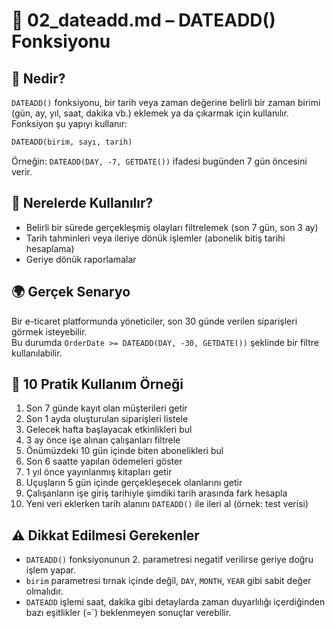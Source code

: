 # 📘 02_dateadd.md – DATEADD() Fonksiyonu

## 🧠 Nedir?

`DATEADD()` fonksiyonu, bir tarih veya zaman değerine belirli bir zaman birimi (gün, ay, yıl, saat, dakika vb.) eklemek ya da çıkarmak için kullanılır. Fonksiyon şu yapıyı kullanır:

```sql
DATEADD(birim, sayı, tarih)
```

Örneğin: `DATEADD(DAY, -7, GETDATE())` ifadesi bugünden 7 gün öncesini verir.

## 🎯 Nerelerde Kullanılır?

- Belirli bir sürede gerçekleşmiş olayları filtrelemek (son 7 gün, son 3 ay)
- Tarih tahminleri veya ileriye dönük işlemler (abonelik bitiş tarihi hesaplama)
- Geriye dönük raporlamalar

## 🌍 Gerçek Senaryo

Bir e-ticaret platformunda yöneticiler, son 30 günde verilen siparişleri görmek isteyebilir.  
Bu durumda `OrderDate >= DATEADD(DAY, -30, GETDATE())` şeklinde bir filtre kullanılabilir.

## 🧪 10 Pratik Kullanım Örneği

1. Son 7 günde kayıt olan müşterileri getir
2. Son 1 ayda oluşturulan siparişleri listele
3. Gelecek hafta başlayacak etkinlikleri bul
4. 3 ay önce işe alınan çalışanları filtrele
5. Önümüzdeki 10 gün içinde biten abonelikleri bul
6. Son 6 saatte yapılan ödemeleri göster
7. 1 yıl önce yayınlanmış kitapları getir
8. Uçuşların 5 gün içinde gerçekleşecek olanlarını getir
9. Çalışanların işe giriş tarihiyle şimdiki tarih arasında fark hesapla
10. Yeni veri eklerken tarih alanını `DATEADD()` ile ileri al (örnek: test verisi)

## ⚠️ Dikkat Edilmesi Gerekenler

- `DATEADD()` fonksiyonunun 2. parametresi negatif verilirse geriye doğru işlem yapar.
- `birim` parametresi tırnak içinde değil, `DAY`, `MONTH`, `YEAR` gibi sabit değer olmalıdır.
- `DATEADD` işlemi saat, dakika gibi detaylarda zaman duyarlılığı içerdiğinden bazı eşitlikler (=`) beklenmeyen sonuçlar verebilir.